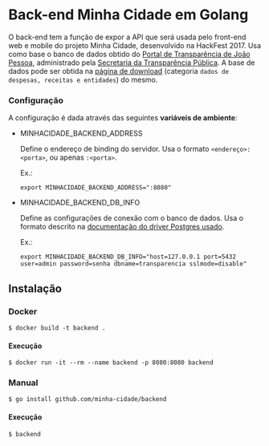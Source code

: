 # Back-end Minha Cidade em Golang
O back-end tem a função de expor a API que será usada pelo front-end web e
mobile do projeto Minha Cidade, desenvolvido na HackFest 2017. Usa como base
o banco de dados obtido do [Portal de Transparência de João Pessoa](http://transparencia.joaopessoa.pb.gov.br/),
administrado pela [Secretaria da Transparência Pública](http://www.joaopessoa.pb.gov.br/secretarias/setransp/).
A base de dados pode ser obtida na [página de download](http://transparencia.joaopessoa.pb.gov.br/download) (categoria `dados de despesas, receitas e entidades`)
do mesmo.

### Configuração
A configuração é dada através das seguintes **variáveis de ambiente**:

* MINHACIDADE_BACKEND_ADDRESS

  Define o endereço de binding do servidor. Usa o formato `<endereço>:<porta>`,
  ou apenas `:<porta>`.

  Ex.:

      export MINHACIDADE_BACKEND_ADDRESS=":8080"

* MINHACIDADE_BACKEND_DB_INFO

  Define as configurações de conexão com o banco de dados. Usa o formato descrito
  na [documentação do driver Postgres usado](https://godoc.org/github.com/lib/pq#hdr-Connection_String_Parameters).

  Ex.:

      export MINHACIDADE_BACKEND_DB_INFO="host=127.0.0.1 port=5432 user=admin password=senha dbname=transparencia sslmode=disable"
      
## Instalação

### Docker

    $ docker build -t backend .

#### Execução

    $ docker run -it --rm --name backend -p 8080:8080 backend

### Manual

    $ go install github.com/minha-cidade/backend

#### Execução

    $ backend
